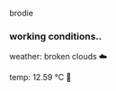 brodie

<!--weather_start-->
### working conditions..

weather: broken clouds ☁️

temp: 12.59 °C 👕

<!--weather_end-->
